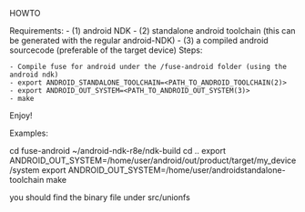 HOWTO

Requirements:
	- (1) android NDK 
	- (2) standalone android toolchain (this can be generated with the regular android-NDK)
	- (3) a compiled android sourcecode (preferable of the target device)
Steps:

	- Compile fuse for android under the /fuse-android folder (using the android ndk)
	- export ANDROID_STANDALONE_TOOLCHAIN=<PATH_TO_ANDROID_TOOLCHAIN(2)> 
	- export ANDROID_OUT_SYSTEM=<PATH_TO_ANDROID_OUT_SYSTEM(3)>
	- make

Enjoy! 

Examples:

cd fuse-android
~/android-ndk-r8e/ndk-build 
cd ..
export ANDROID_OUT_SYSTEM=/home/user/android/out/product/target/my_device/system
export ANDROID_OUT_SYSTEM=/home/user/androidstandalone-toolchain
make

you should find the binary file under src/unionfs 

